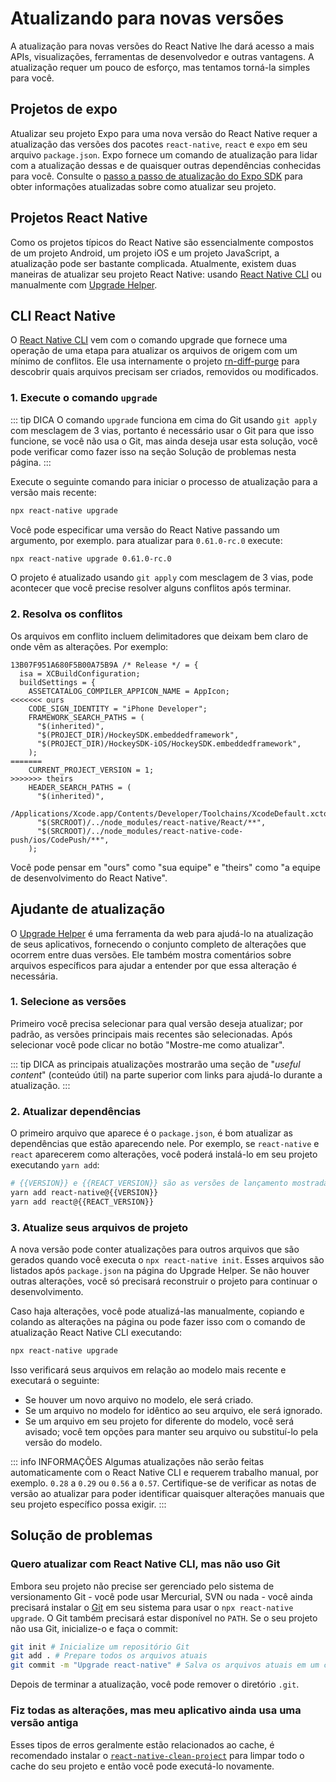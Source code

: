 # Atualizando para novas versões

A atualização para novas versões do React Native lhe dará acesso a mais APIs, visualizações, ferramentas de desenvolvedor e outras vantagens. A atualização requer um pouco de esforço, mas tentamos torná-la simples para você.

## Projetos de expo

Atualizar seu projeto Expo para uma nova versão do React Native requer a atualização das versões dos pacotes `react-native`, `react` e `expo` em seu arquivo `package.json`. Expo fornece um comando de atualização para lidar com a atualização dessas e de quaisquer outras dependências conhecidas para você. Consulte o [passo a passo de atualização do Expo SDK](https://docs.expo.dev/workflow/upgrading-expo-sdk-walkthrough/) para obter informações atualizadas sobre como atualizar seu projeto.

## Projetos React Native

Como os projetos típicos do React Native são essencialmente compostos de um projeto Android, um projeto iOS e um projeto JavaScript, a atualização pode ser bastante complicada. Atualmente, existem duas maneiras de atualizar seu projeto React Native: usando [React Native CLI](https://github.com/react-native-community/cli) ou manualmente com [Upgrade Helper](https://react-native-community.github.io/upgrade-helper/).

## CLI React Native

O [React Native CLI](https://github.com/react-native-community/cli) vem com o comando upgrade que fornece uma operação de uma etapa para atualizar os arquivos de origem com um mínimo de conflitos. Ele usa internamente o projeto [rn-diff-purge](https://github.com/react-native-community/rn-diff-purge) para descobrir quais arquivos precisam ser criados, removidos ou modificados.

### 1. Execute o comando `upgrade`

::: tip DICA
O comando `upgrade` funciona em cima do Git usando `git apply` com mesclagem de 3 vias, portanto é necessário usar o Git para que isso funcione, se você não usa o Git, mas ainda deseja usar esta solução, você pode verificar como fazer isso na seção Solução de problemas nesta página.
:::

Execute o seguinte comando para iniciar o processo de atualização para a versão mais recente:

```bash
npx react-native upgrade
```

Você pode especificar uma versão do React Native passando um argumento, por exemplo. para atualizar para `0.61.0-rc.0` execute:

```bash
npx react-native upgrade 0.61.0-rc.0
```

O projeto é atualizado usando `git apply` com mesclagem de 3 vias, pode acontecer que você precise resolver alguns conflitos após terminar.

### 2. Resolva os conflitos
Os arquivos em conflito incluem delimitadores que deixam bem claro de onde vêm as alterações. Por exemplo:

```
13B07F951A680F5B00A75B9A /* Release */ = {
  isa = XCBuildConfiguration;
  buildSettings = {
    ASSETCATALOG_COMPILER_APPICON_NAME = AppIcon;
<<<<<<< ours
    CODE_SIGN_IDENTITY = "iPhone Developer";
    FRAMEWORK_SEARCH_PATHS = (
      "$(inherited)",
      "$(PROJECT_DIR)/HockeySDK.embeddedframework",
      "$(PROJECT_DIR)/HockeySDK-iOS/HockeySDK.embeddedframework",
    );
=======
    CURRENT_PROJECT_VERSION = 1;
>>>>>>> theirs
    HEADER_SEARCH_PATHS = (
      "$(inherited)",
      /Applications/Xcode.app/Contents/Developer/Toolchains/XcodeDefault.xctoolchain/usr/include,
      "$(SRCROOT)/../node_modules/react-native/React/**",
      "$(SRCROOT)/../node_modules/react-native-code-push/ios/CodePush/**",
    );
```

Você pode pensar em "ours" como "sua equipe" e "theirs" como "a equipe de desenvolvimento do React Native".

## Ajudante de atualização

O [Upgrade Helper](https://react-native-community.github.io/upgrade-helper/) é uma ferramenta da web para ajudá-lo na atualização de seus aplicativos, fornecendo o conjunto completo de alterações que ocorrem entre duas versões. Ele também mostra comentários sobre arquivos específicos para ajudar a entender por que essa alteração é necessária.

### 1. Selecione as versões

Primeiro você precisa selecionar para qual versão deseja atualizar; por padrão, as versões principais mais recentes são selecionadas. Após selecionar você pode clicar no botão "Mostre-me como atualizar".

::: tip DICA
as principais atualizações mostrarão uma seção de "_useful content_" (conteúdo útil) na parte superior com links para ajudá-lo durante a atualização.
:::

### 2. Atualizar dependências

O primeiro arquivo que aparece é o `package.json`, é bom atualizar as dependências que estão aparecendo nele. Por exemplo, se `react-native` e `react` aparecerem como alterações, você poderá instalá-lo em seu projeto executando `yarn add`:

```bash
# {{VERSION}} e {{REACT_VERSION}} são as versões de lançamento mostradas na comparação
yarn add react-native@{{VERSION}}
yarn add react@{{REACT_VERSION}}
```

### 3. Atualize seus arquivos de projeto

A nova versão pode conter atualizações para outros arquivos que são gerados quando você executa o `npx react-native init`. Esses arquivos são listados após `package.json` na página do Upgrade Helper. Se não houver outras alterações, você só precisará reconstruir o projeto para continuar o desenvolvimento.

Caso haja alterações, você pode atualizá-las manualmente, copiando e colando as alterações na página ou pode fazer isso com o comando de atualização React Native CLI executando:

```bash
npx react-native upgrade
```

Isso verificará seus arquivos em relação ao modelo mais recente e executará o seguinte:

* Se houver um novo arquivo no modelo, ele será criado.
* Se um arquivo no modelo for idêntico ao seu arquivo, ele será ignorado.
* Se um arquivo em seu projeto for diferente do modelo, você será avisado; você tem opções para manter seu arquivo ou substituí-lo pela versão do modelo.

::: info INFORMAÇÕES
Algumas atualizações não serão feitas automaticamente com o React Native CLI e requerem trabalho manual, por exemplo. `0.28` a `0.29` ou `0.56` a `0.57`. Certifique-se de verificar as notas de versão ao atualizar para poder identificar quaisquer alterações manuais que seu projeto específico possa exigir.
:::

## Solução de problemas

### Quero atualizar com React Native CLI, mas não uso Git
Embora seu projeto não precise ser gerenciado pelo sistema de versionamento Git - você pode usar Mercurial, SVN ou nada - você ainda precisará instalar o [Git](https://git-scm.com/downloads) em seu sistema para usar o `npx react-native upgrade`. O Git também precisará estar disponível no `PATH`. Se o seu projeto não usa Git, inicialize-o e faça o commit:

```bash
git init # Inicialize um repositório Git
git add . # Prepare todos os arquivos atuais
git commit -m "Upgrade react-native" # Salva os arquivos atuais em um commit
```

Depois de terminar a atualização, você pode remover o diretório `.git`.

### Fiz todas as alterações, mas meu aplicativo ainda usa uma versão antiga

Esses tipos de erros geralmente estão relacionados ao cache, é recomendado instalar o [`react-native-clean-project`](https://github.com/pmadruga/react-native-clean-project) para limpar todo o cache do seu projeto e então você pode executá-lo novamente.
